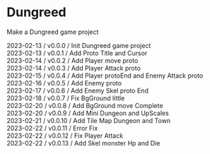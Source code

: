 # Dungreed
Make a Dungreed game project

2023-02-13 / v0.0.0 / Init Dungreed game project    
2023-02-13 / v0.0.1 / Add Proto Title and Cursor    
2023-02-14 / v0.0.2 / Add Player move proto    
2023-02-14 / v0.0.3 / Add Player Attack proto    
2023-02-15 / v0.0.4 / Add Player protoEnd and Enemy Attack proto    
2023-02-16 / v0.0.5 / Add Enemy proto    
2023-02-17 / v0.0.6 / Add Enemy Skel proto End    
2023-02-18 / v0.0.7 / Fix BgGround little    
2023-02-20 / v0.0.8 / Add BgGround move Complete    
2023-02-20 / v0.0.9 / Add Mini Dungeon and UpScales    
2023-02-21 / v0.0.10 / Add Tile Map Dungeon and Town    
2023-02-22 / v0.0.11 / Error Fix    
2023-02-22 / v0.0.12 / Fix Player Attack   
2023-02-22 / v0.0.13 / Add Skel monster Hp and Die    